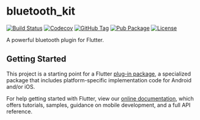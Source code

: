 # bluetooth_kit

[![Build Status](https://cloud.drone.io/api/badges/v7lin/bluetooth_kit/status.svg)](https://cloud.drone.io/v7lin/bluetooth_kit)
[![Codecov](https://codecov.io/gh/v7lin/bluetooth_kit/branch/master/graph/badge.svg)](https://codecov.io/gh/v7lin/bluetooth_kit)
[![GitHub Tag](https://img.shields.io/github/tag/v7lin/bluetooth_kit.svg)](https://github.com/v7lin/bluetooth_kit/releases)
[![Pub Package](https://img.shields.io/pub/v/bluetooth_kit.svg)](https://pub.dartlang.org/packages/bluetooth_kit)
[![License](https://img.shields.io/badge/License-Apache%202.0-blue.svg)](https://github.com/v7lin/bluetooth_kit/blob/master/LICENSE)

A powerful bluetooth plugin for Flutter.

## Getting Started

This project is a starting point for a Flutter
[plug-in package](https://flutter.dev/developing-packages/),
a specialized package that includes platform-specific implementation code for
Android and/or iOS.

For help getting started with Flutter, view our 
[online documentation](https://flutter.dev/docs), which offers tutorials, 
samples, guidance on mobile development, and a full API reference.
